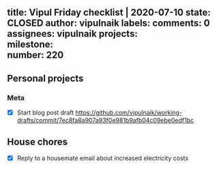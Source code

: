 title:	Vipul Friday checklist | 2020-07-10
state:	CLOSED
author:	vipulnaik
labels:	
comments:	0
assignees:	vipulnaik
projects:	
milestone:	
number:	220
--
## Personal projects

### Meta

- [x] Start blog post draft https://github.com/vipulnaik/working-drafts/commit/7ec8fa8a907a93f0e981b9afb04c09ebe0edf1bc
## House chores

- [x] Reply to a housemate email about increased electricity costs
